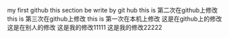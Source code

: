 ﻿my first github
this section be write by git hub
this is 第二次在github上修改
this is 第三次在github上修改
this is 第一次在本机上修改
这是在github上的修改
这是在别人的修改
这是我的修改11111
这是我的修改22222

